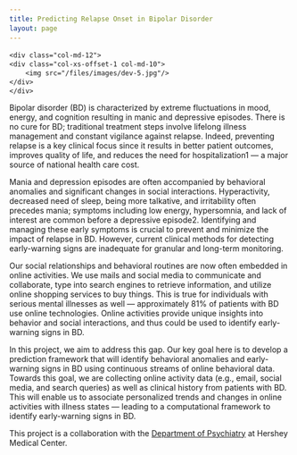 ```yaml
--- 
title: Predicting Relapse Onset in Bipolar Disorder
layout: page
---
```


<div class="row">

    <div class="col-md-12">
	<div class="col-xs-offset-1 col-md-10">
	    <img src="/files/images/dev-5.jpg"/>
	</div>
    </div>
</div>

Bipolar disorder (BD) is characterized by extreme fluctuations in
mood, energy, and cognition resulting in manic and depressive
episodes. There is no cure for BD; traditional treatment steps
involve lifelong illness management and constant vigilance against
relapse. Indeed, preventing relapse is a key clinical focus since
it results in better patient outcomes, improves quality of life,
and reduces the need for hospitalization1 — a major source of
national health care cost.

Mania and depression episodes are often accompanied by behavioral
anomalies and significant changes in social interactions. Hyperactivity,
decreased need of sleep, being more talkative, and irritability
often precedes mania; symptoms including low energy, hypersomnia,
and lack of interest are common before a depressive episode2.
Identifying and managing these early symptoms is crucial to prevent
and minimize the impact of relapse in BD. However, current clinical
methods for detecting early-warning signs are inadequate for granular
and long-term monitoring.

Our social relationships and behavioral routines are now often
embedded in online activities. We use mails and social media to
communicate and collaborate, type into search engines to retrieve
information, and utilize online shopping services to buy things.
This is true for individuals with serious mental illnesses as well
— approximately 81% of patients with BD use online technologies.
Online activities provide unique insights into behavior and social
interactions, and thus could be used to identify early- warning
signs in BD.

In this project, we aim to address this gap. Our key goal here is
to develop a prediction framework that will identify behavioral
anomalies and early-warning signs in BD using continuous streams
of online behavioral data. Towards this goal, we are collecting online
activity data (e.g., email, social media, and search queries) as
well as clinical history from patients with BD. This will enable
us to associate personalized trends and changes in online activities
with illness states — leading to a computational framework to
identify early-warning signs in BD.

This project is a collaboration with the [Department of Psychiatry][hmc]
at Hershey Medical Center.

[hmc]: https://hmc.pennstatehealth.org/psychiatry

